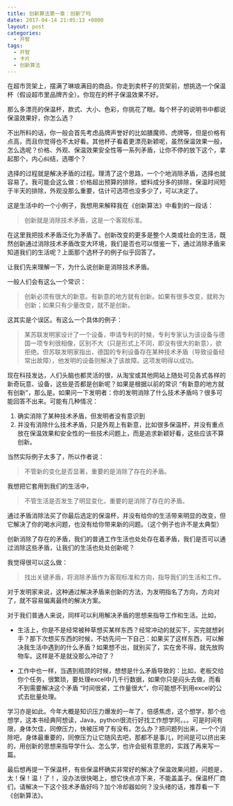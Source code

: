 ```yaml
---
title: 创新算法第一章：创新了吗
date: 2017-04-14 21:05:13 +0800
layout: post
categories:
  - 开智
tags:
  - 开智
  - 卡片
  - 创新算法
---
```


在超市货架上，摆满了琳琅满目的商品，你走到卖杯子的货架前，想挑选一个保温杯（假设超市里品牌齐全）。你现在的杯子保温效果不好。

那么多漂亮的保温杯，款式、大小、色彩，你挑花了眼。每个杯子的说明书中都说保温效果好，你怎么选？

不出所料的话，你一般会首先考虑品牌声誉好的比如膳魔师、虎牌等，但是价格有点高，而且你觉得也不太好看。其他杯子看着更漂亮新颖呢，虽然保温效果一般，怎么选呢？价格、外观、保温效果安全性等一系列矛盾，让你不停的放下这个，拿起那个，内心纠结，选哪个？

选择的过程就是解决矛盾的过程。理清了这个思路，一个个地消除矛盾，选择也就容易了。我可能会这么做：价格超出预算的排除，塑料成分多的排除，保温时间短于半天的排除，外观没那么重要，估计可选项也没多少了，可以决定了。

这是生活中的一个小例子，我想用来解释我在《创新算法》中看到的一段话：

> 创新就是消除技术矛盾，这是一个客观标准。

在这里我把技术矛盾泛化为矛盾了。创新改变的更多是整个人类或社会的生活，既然创新通过消除技术矛盾改变大环境，我们是否也可以借鉴一下，通过消除矛盾来知道我们的生活呢？上面那个选杯子的例子似乎回答了。

让我们先来理解一下，为什么说创新是消除技术矛盾。

一般人们会有这么一个常识：

> 创新必须有很大的新意。有新意的地方就有创新。如果有很多改变，就称为创新；如果只有少量改变，就不是创新。

这其实是个误区。有这么一个具体的例子：

> 某苏联发明家设计了一个设备，申请专利的时候，专利专家认为该设备与德国一项专利很相像，区别不大（只是形式上不同，即没有很大的新意），欲拒绝。但苏联发明家指出，德国的专利设备存在某种技术矛盾（导致设备经常出故障），他发明的设备则解决了该故障。这项发明得以成功。

现在科技发达，人们头脑也都灵活的很，从淘宝或其他网站上随处可见各式各样的新奇玩意、设备，这些是否都是创新呢？如果是根据以前的常识 “有新意的地方就有创新”，那么是。如果问一下发明者：你的发明消除了什么技术矛盾吗？很多可能回答不出来。可能有几种情况：

1. 确实消除了某种技术矛盾，但发明者没有意识到
2. 并没有消除什么技术矛盾，只是外观上有新意，比如很多保温杯，并没有重点放在保温效果和安全性的一些技术问题上，而是追求新颖好看，这些应该不算创新。

当然实际例子太多了，所以作者说：

> 不管新的变化是否显著，重要的是消除了存在的矛盾。

我想把它套用到我们的生活中，

> 不管生活是否发生了明显变化，重要的是消除了存在的矛盾。

通过矛盾消除法买了你最后选定的保温杯，并没有给你的生活带来明显的改变，但它解决了你的喝水问题，也没有给你带来新的问题。（这个例子也许不是太典型）

创新消除了存在的矛盾，我们的普通工作生活也处处存在着矛盾，我们是否可以通过消除这些矛盾，让我们的生活也处处创新呢？

我觉得很可以这么做：

> 找出关键矛盾，将消除矛盾作为客观标准和方向，指导我们的生活和工作。

对于发明家来说，这种通过解决矛盾来创新的方法，为发明指名了方向，方向对了，就不容易偏离最终的解决方案。

对于我们普通人来说，同样可以利用解决矛盾的思想来指导工作和生活。比如，

- 生活上，你是不是经常被种草想买某样东西？经常冲动的就买下，买完就想剁手？那下次想买东西的时候，不妨先问一下自己：如果买了这样东西，可以解决我生活中遇到的什么矛盾？如果想不出，就别买了，实在舍不得，就先放购物车。这样是不是就没那么冲动了？

- 工作中也一样，当遇到瓶颈的时候，想想是什么矛盾导致的：比如，老板交给你个任务，很繁琐，要处理excel中几千行数据，如果你只是闷头去做，而看不到需要解决这个矛盾 “时间很紧，工作量很大”，你可能想不到用excel的公式去批量处理。

学习亦是如此。今年大概是知识压力爆发的一年了，倍感焦虑，这个想学，那个也想学，这本书经典阿想读，Java，python很流行好找工作想学阿。。。可是时间有限，身体欠佳，同僚压力，快被压垮了有没有。怎么办？把问题列出来，一个个消除吧，身体最重要的，同僚压力让它随风去吧，那都不是事儿，时间是可以挤出来的，用创新的思想来指导学什么、怎么学，也许会挺有意思的，实践了再来写一篇。

最后想再提一下保温杯，有些保温杯确实非常好的解决了保温效果问题，问题是，太！保！温！了！，没办法很快喝上，想它快点凉下来，不能盖盖子。保温杯厂商们，请解决一下这个技术矛盾好吗？加个冷却器如何？没头绪的话，推荐看一下《创新算法》。
